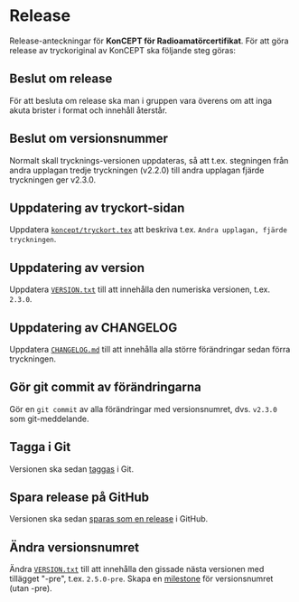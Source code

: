 # Release

Release-anteckningar för **KonCEPT för Radioamatörcertifikat**. För att göra
release av tryckoriginal av KonCEPT ska följande steg göras:

## Beslut om release

För att besluta om release ska man i gruppen vara överens om att inga akuta
brister i format och innehåll återstår.

## Beslut om versionsnummer

Normalt skall trycknings-versionen uppdateras, så att t.ex. stegningen från
andra upplagan tredje tryckningen (v2.2.0) till andra upplagan fjärde
tryckningen ger v2.3.0.

## Uppdatering av tryckort-sidan

Uppdatera [`koncept/tryckort.tex`](koncept/tryckort.tex) att beskriva t.ex. `Andra upplagan, fjärde tryckningen`.

## Uppdatering av version

Uppdatera [`VERSION.txt`](VERSION.txt) till att innehålla den numeriska versionen, t.ex. `2.3.0`.

## Uppdatering av CHANGELOG

Uppdatera [`CHANGELOG.md`](CHANGELOG.md) till att innehålla alla större förändringar sedan förra
tryckningen.

## Gör git commit av förändringarna

Gör en `git commit` av alla förändringar med versionsnumret, dvs. `v2.3.0` som
git-meddelande.

## Tagga i Git

Versionen ska sedan [taggas](https://github.com/SverigesSandareamatorer/SSA-Akademin/tags) i Git.

## Spara release på GitHub

Versionen ska sedan [sparas som en release](https://github.com/SverigesSandareamatorer/SSA-Akademin/releases/new) i GitHub.

## Ändra versionsnumret

Ändra [`VERSION.txt`](VERSION.txt) till att innehålla den gissade nästa versionen med tillägget "-pre", t.ex. `2.5.0-pre`.
Skapa en [milestone](https://github.com/SverigesSandareamatorer/SSA-Akademin/milestones) för versionsnumret (utan -pre).
